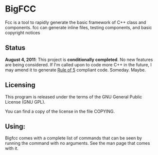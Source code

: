 # BigFCC

Fcc is a tool to rapidly generate the basic framework of C++ class and
components. fcc can generate inline files, testing components, and basic
copyright notices

## Status

**August 4, 2011**: This project is **conditionally completed**.  No new
features are being considered.  If I'm called upon to code more C++ in
the future, I may amend it to generate
[Rule of 5](https://en.wikipedia.org/wiki/Rule_of_three_(C%2B%2B_programming))
compliant code.  Someday.  Maybe.

## Licensing

This program is released under the terms of the GNU General Public
License (GNU GPL).  

You can find a copy of the license in the file COPYING.

## Using:

Bigfcc comes with a complete list of commands that can be seen by
running the command with no arguments.  See the man page that comes
with it.
